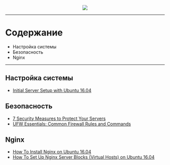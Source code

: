 <p align="center">
  <img src="https://cdn-images-1.medium.com/max/2000/1*EBXc9eJ1YRFLtkNI_djaAw.png" />
</p>

<hr/>

# Содержание

* Настройка системы
* Безопасность
* Nginx

<hr/>

## Настройка системы

* [Initial Server Setup with Ubuntu 16.04](https://www.digitalocean.com/community/tutorials/initial-server-setup-with-ubuntu-16-04)

## Безопасность

* [7 Security Measures to Protect Your Servers](https://www.digitalocean.com/community/tutorials/7-security-measures-to-protect-your-servers)
* [UFW Essentials: Common Firewall Rules and Commands](https://www.digitalocean.com/community/tutorials/ufw-essentials-common-firewall-rules-and-commands)

## Nginx

* [How To Install Nginx on Ubuntu 16.04](https://www.digitalocean.com/community/tutorials/how-to-install-nginx-on-ubuntu-16-04)
* [How To Set Up Nginx Server Blocks (Virtual Hosts) on Ubuntu 16.04](https://www.digitalocean.com/community/tutorials/how-to-set-up-nginx-server-blocks-virtual-hosts-on-ubuntu-16-04)
